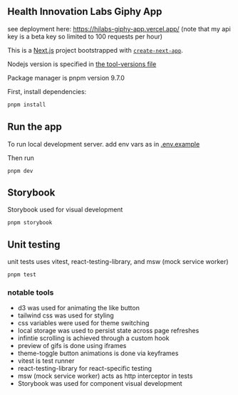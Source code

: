 ## Health Innovation Labs Giphy App

see deployment here: https://hilabs-giphy-app.vercel.app/ (note that my api key is a beta key so limited to 100 requests per hour)

This is a [Next.js](https://nextjs.org) project bootstrapped with [`create-next-app`](https://nextjs.org/docs/app/api-reference/cli/create-next-app).

Nodejs version is specified in [the tool-versions file](./tool-versions)

Package manager is pnpm version 9.7.0

First, install dependencies:

```bash
pnpm install
```

## Run the app

To run local development server. add env vars as in [.env.example](./.env.example)

Then run

```
pnpm dev
```

## Storybook

Storybook used for visual development

```
pnpm storybook
```

## Unit testing

unit tests uses vitest, react-testing-library, and msw (mock service worker)

```
pnpm test
```

### notable tools

- d3 was used for animating the like button
- tailwind css was used for styling
- css variables were used for theme switching
- local storage was used to persist state across page refreshes
- infintie scrolling is achieved through a custom hook
- preview of gifs is done using iframes
- theme-toggle button animations is done via keyframes
- vitest is test runner
- react-testing-library for react-specific testing
- msw (mock service worker) acts as http interceptor in tests
- Storybook was used for component visual development
